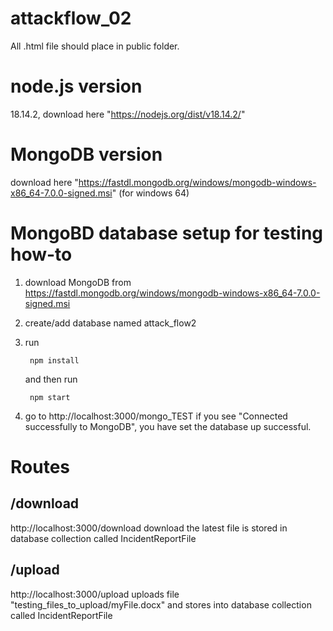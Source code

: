 # attackflow_02
All .html file should place in public folder.

# node.js version
18.14.2, download here "https://nodejs.org/dist/v18.14.2/"

# MongoDB version
download here "https://fastdl.mongodb.org/windows/mongodb-windows-x86_64-7.0.0-signed.msi" (for windows 64)

# MongoBD database setup for testing how-to
1. download MongoDB from https://fastdl.mongodb.org/windows/mongodb-windows-x86_64-7.0.0-signed.msi
2. create/add database named attack_flow2 
3. run 
		
		npm install
	and then run 

		npm start 
4. go to http://localhost:3000/mongo_TEST if you see "Connected successfully to MongoDB", you have set the database up successful.

# Routes
## /download 
http://localhost:3000/download
download the latest file is stored in database collection called IncidentReportFile

## /upload 
http://localhost:3000/upload
uploads file "testing_files_to_upload/myFile.docx" and stores into database collection called IncidentReportFile
